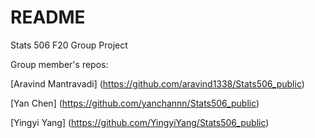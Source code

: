 # README
Stats 506 F20 Group Project


Group member's repos:

[Aravind Mantravadi] (https://github.com/aravind1338/Stats506_public)

[Yan Chen] (https://github.com/yanchannn/Stats506_public)

[Yingyi Yang] (https://github.com/YingyiYang/Stats506_public)
